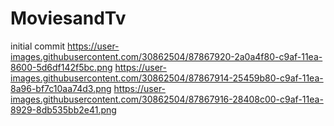 # MoviesandTv
initial commit
https://user-images.githubusercontent.com/30862504/87867920-2a0a4f80-c9af-11ea-8600-5d6df142f5bc.png
https://user-images.githubusercontent.com/30862504/87867914-25459b80-c9af-11ea-8a96-bf7c10aa74d3.png
https://user-images.githubusercontent.com/30862504/87867916-28408c00-c9af-11ea-8929-8db535bb2e41.png
